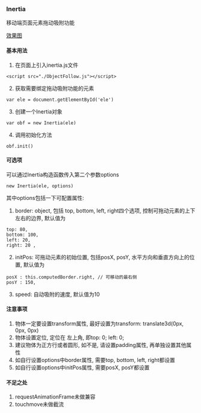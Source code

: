 ### Inertia
移动端页面元素拖动吸附功能

[效果图](https://raw.githubusercontent.com/DiligentYe/Inertia/master/effectPic.gif)

#### 基本用法
1. 在页面上引入inertia.js文件
```
<script src="./ObjectFollow.js"></script>
```

2. 获取需要绑定拖动吸附功能的元素
```
var ele = document.getElementById('ele')
```

3. 创建一个Inertia对象
```
var obf = new Inertia(ele)
```

4. 调用初始化方法
```
obf.init()
```
#### 可选项
可以通过Inertia构造函数传入第二个参数options
```
new Inertia(ele, options)
```
其中options包括一下可配置属性:
1. border: 
object, 包括 top, bottom, left, right四个选项, 控制可拖动元素的上下左右的边界, 默认值为
```
top: 80,
bottom: 100,
left: 20,
right: 20 ,

```

2. initPos:
可拖动元素的初始位置, 包括posX, posY, 水平方向和垂直方向上的位置, 默认值为
```
posX : this.computedBorder.right, // 可移动的最右侧
posY : 150,
```

3. speed:
自动吸附的速度, 默认值为10

#### 注意事项
1. 物体一定要设置transform属性, 最好设置为transform: translate3d(0px, 0px, 0px)
2. 物体设置定位, 定位在 左上角, 即top: 0; left: 0;
3. 建议物体为正方行或者圆形, 如不是, 请设置padding属性, 再单独设置其他属性
4. 如自行设置options中border属性, 需要top, bottom, left, right都设置
5. 如自行设置options中initPos属性, 需要posX, posY都设置

#### 不足之处
1. requestAnimationFrame未做兼容
2. touchmove未做截流


